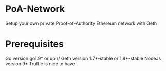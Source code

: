 # PoA-Network
Setup your own private Proof-of-Authority Ethereum network with Geth

# Prerequisites
Go version go1.9* or up //
Geth version 1.7*-stable or 1.8*-stable 
NodeJs version 9* 
Truffle is nice to have 
